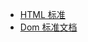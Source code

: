 - [HTML 标准](https://html.spec.whatwg.org/multipage/)
- [Dom 标准文档](https://dom.spec.whatwg.org/#ranges)
